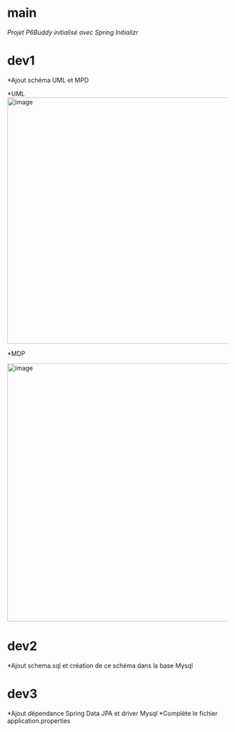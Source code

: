 # main
_Projet P6Buddy initialisé avec Spring Initializr_

# dev1
*Ajout schéma UML et MPD

*UML
<img width="1011" height="562" alt="image" src="https://github.com/user-attachments/assets/8bfb7168-5020-4c70-bb49-e8a0538d15ba" />

*MDP 

<img width="1048" height="589" alt="image" src="https://github.com/user-attachments/assets/867571f7-fdb1-4aa0-85c8-d43709cb31fc" />

# dev2 
*Ajout schema.sql et création de ce schéma dans la base Mysql

# dev3
*Ajout dépendance Spring Data JPA et driver Mysql
*Complète le fichier application.properties